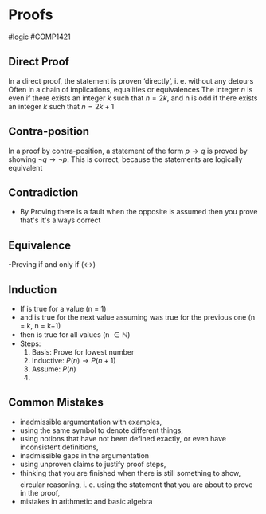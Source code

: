# Proofs
#logic #COMP1421 
## Direct Proof
In a direct proof, the statement is proven ‘directly’, i. e. without any detours
Often in a chain of implications, equalities or equivalences
	The integer $n$ is even if there exists an integer $k$ such that $n = 2k$, and n is odd if there exists an integer $k$ such that $n = 2k + 1$

## Contra-position
In a proof by contra-position, a statement of the form $p → q$ is proved by showing $¬q → ¬p$. This is correct, because the statements are logically equivalent

## Contradiction
- By Proving there is a fault when the opposite is assumed then you prove that's it's always correct

## Equivalence
-Proving if and only if ($\leftrightarrow$)

## Induction
- If is true for a value (n = 1)
- and is true for the next value assuming was true for the previous one (n = k, n = k+1)
- then is true for all values (n $\in \mathbb{N}$)
- Steps:
	1. Basis: Prove for lowest number
	2. Inductive: $P(n) \rightarrow P(n+1)$
	3. Assume: $P(n)$
	4. 

## Common Mistakes
- inadmissible argumentation with examples,
- using the same symbol to denote different things,
- using notions that have not been defined exactly, or even have inconsistent definitions,
- inadmissible gaps in the argumentation
- using unproven claims to justify proof steps,
- thinking that you are finished when there is still something to show, circular reasoning, i. e. using the statement that you are about to prove in the proof,
- mistakes in arithmetic and basic algebra